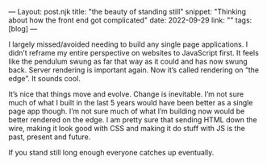 —
Layout: post.njk
title: "the beauty of standing still"
snippet: "Thinking about how the front end got complicated"
date: 2022-09-29
link: ""
tags: [blog]
— 

I largely missed/avoided needing to build any single page applications. I didn’t reframe my entire perspective on websites to JavaScript first. It feels like the pendulum swung as far that way as it could and has now swung back. Server rendering is important again. Now it’s called rendering on “the edge”. It sounds cool. 

It’s nice that things move and evolve. Change is inevitable. I’m not sure much of what I built in the last 5 years would have been better as a single page app though. I’m not sure much of what I’m building now would be better rendered on the edge. I am pretty sure that sending HTML down the wire, making it look good with CSS and making it do stuff with JS is the past, present and future. 

If you stand still long enough everyone catches up eventually.  